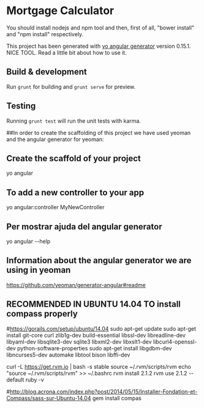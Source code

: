 # Mortgage Calculator
You should install nodejs and npm tool and then, first of all, "bower install" and "npm install" respectively.

This project has been generated with [yo angular generator](https://github.com/yeoman/generator-angular)
version 0.15.1. NICE TOOL. Read a little bit about how to use it. 

## Build & development

Run `grunt` for building and `grunt serve` for preview.

## Testing

Running `grunt test` will run the unit tests with karma.





##In order to create the scaffolding of this project we have used yeoman and the angular generator for yeoman:

Create the scaffold of your project
-----------------------------------
yo angular

To add a new controller to your app
-----------------------------------
yo angular:controller MyNewController

Per mostrar ajuda del angular generator
---------------------------------------
yo angular --help

Information about the angular generator we are using in yeoman
--------------------------------------------------------------
https://github.com/yeoman/generator-angular#readme

RECOMMENDED IN UBUNTU 14.04 TO install compass properly
-------------------------------------------------------
#https://gorails.com/setup/ubuntu/14.04
sudo apt-get update
sudo apt-get install git-core curl zlib1g-dev build-essential libssl-dev libreadline-dev libyaml-dev libsqlite3-dev sqlite3 libxml2-dev libxslt1-dev libcurl4-openssl-dev python-software-properties
sudo apt-get install libgdbm-dev libncurses5-dev automake libtool bison libffi-dev

curl -L https://get.rvm.io | bash -s stable
source ~/.rvm/scripts/rvm
echo "source ~/.rvm/scripts/rvm" >> ~/.bashrc
rvm install 2.1.2
rvm use 2.1.2 --default
ruby -v

#http://blog.acrona.com/index.php?post/2014/05/15/Installer-Fondation-et-Compass/sass-sur-Ubuntu-14.04
gem install compas
